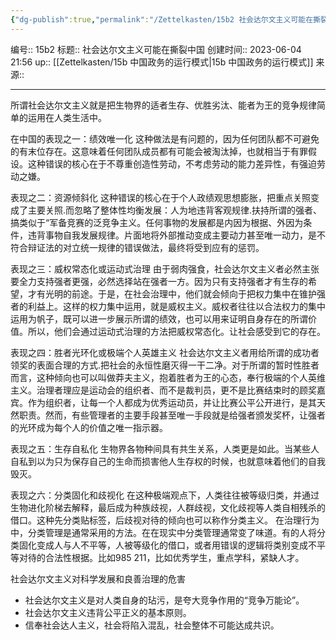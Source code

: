 ```yaml
---
{"dg-publish":true,"permalink":"/Zettelkasten/15b2 社会达尔文主义可能在撕裂中国/","dgPassFrontmatter":true}
---
```


编号:: 15b2
标题:: 社会达尔文主义可能在撕裂中国
创建时间:: 2023-06-04 21:56
up:: [[Zettelkasten/15b 中国政务的运行模式\|15b 中国政务的运行模式]]
来源:: 

---
所谓社会达尔文主义就是把生物界的适者生存、优胜劣汰、能者为王的竞争规律简单的运用在人类生活中。

在中国的表现之一：绩效唯一化
这种做法是有问题的，因为任何团队都不可避免的有末位存在。这意味着任何团队成员都有可能会被淘汰掉，也就相当于有罪假设。这种错误的核心在于不尊重创造性劳动，不考虑劳动的能力差异性，有强迫劳动之嫌。

表现之二：资源倾斜化
这种错误的核心在于个人政绩观思想膨胀，把重点关照变成了主要关照.而忽略了整体性均衡发展：人为地违背客观规律.扶持所谓的强者、搞类似于“军备竞赛的泛竞争主义。任何事物的发展都是内因为根据、外因为条件，违背事物自我发展规律。片面地将外部推动变成主要动力甚至唯一动力，是不符合辩证法的对立统一规律的错误做法，最终将受到应有的惩罚。

表现之三：威权常态化或运动式治理
由于弱肉强食，社会达尔文主义者必然主张要全力支持强者更强，必然选择站在强者一方。因为只有支持强者才有生存的希望，才有光明的前途。于是，在社会治理中，他们就会倾向于把权力集中在锥护强者的利益上。这样的权力集中运用，就是威权主义。威权者往往以合法权力的集中运用为帆子，既可以进一步展示所谓的绩效，也可以用来证明自身存在的所谓价值。所以，他们会通过运动式治理的方法把威权常态化。让社会感受到它的存在。

表现之四：胜者光环化或极端个人英雄主义
社会达尔文主义者用给所谓的成功者领奖的表面合理的方式.把社会的永恒性磨灭得一干二净。对于所谓的暂时性胜者而言，这种倾向也可以叫做莽夫主义，抱着胜者为王的心态，奉行极端的个人英维主义。治理者理应是运动会的组织者、而不是裁判员，更不是比赛结束时的顾奖嘉宾。作为组织者，让每一个人都成为优秀运动员，并让比赛公平公开进行，是其天然职责。然而，有些管理者的主要手段甚至唯一手段就是给强者颁发奖杯，让强者的光环成为每个人的价值之唯一指示器。

表现之五：生存自私化
生物界各物种间具有共生关系，人类更是如此。当某些人自私到以为只为保存自己的生命而损害他人生存权的时候，也就意味着他们的自我毁灭。

表现之六：分类固化和歧视化
在这种极端观点下，人类往往被等级归类，并通过生物进化阶梯去解释，最后成为种族歧视，人群歧视，文化歧视等人类自相残杀的借口。这种先分类贴标签，后歧视对待的倾向也可以称作分类主义。
在治理行为中，分类管理是通常采用的方法。在在现实中分类管理通常变了味道。有的人将分类固化变成人与人不平等，人被等级化的借口，或者用错误的逻辑将类别变成不平等对待的合法性根据。比如985 211，比如优秀学生，重点学科，紧缺人才。

社会达尔文主义对科学发展和良善治理的危害
- 社会达尔文主义是对人类自身的玷污，是夸大竞争作用的“竞争万能论”。
- 社会达尔文主义违背公平正义的基本原则。
- 信奉社会达人主义，社会将陷入混乱，社会整体不可能达成共识。

